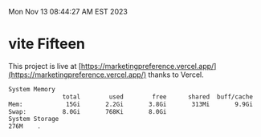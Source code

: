 Mon Nov 13 08:44:27 AM EST 2023

# vite Fifteen


This project is live at [https://marketingpreference.vercel.app/](https://marketingpreference.vercel.app/) thanks to Vercel.

```bash
System Memory
               total        used        free      shared  buff/cache   available
Mem:            15Gi       2.2Gi       3.8Gi       313Mi       9.9Gi        13Gi
Swap:          8.0Gi       768Ki       8.0Gi
System Storage
276M	.
```
